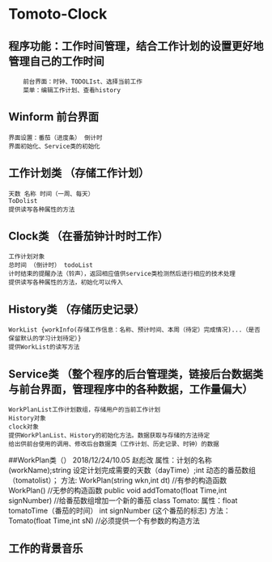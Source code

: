 ﻿# Tomoto-Clock
## 程序功能：工作时间管理，结合工作计划的设置更好地管理自己的工作时间
		前台界面：时钟、TODOLIst、选择当前工作
		菜单：编辑工作计划、查看history
## Winform 前台界面
	界面设置：番茄（进度条） 倒计时
	界面初始化、Service类的初始化
## 工作计划类 （存储工作计划）
	天数 名称 时间（一周、每天）
	ToDolist 
	提供读写各种属性的方法
## Clock类 （在番茄钟计时时工作）
	工作计划对象
	总时间 （倒计时） todoList
	计时结束的提醒办法（铃声），返回相应值供service类检测然后进行相应的技术处理
	提供读写各种属性的方法，初始化可以传入
## History类 （存储历史记录）
	WorkList {workInfo(存储工作信息：名称、预计时间、本周（待定）完成情况)...（是否保留默认的学习计划待定）}
	提供WorkList的读写方法
## Service类 （整个程序的后台管理类，链接后台数据类与前台界面，管理程序中的各种数据，工作量偏大）
	WorkPlanList工作计划数组，存储用户的当前工作计划
	History对象
	clock对象
	提供WorkPlanList、History的初始化方法。数据获取与存储的方法待定
	给出供前台使用的调用、修改后台数据类（工作计划、历史记录、时钟）的数据
##WorkPlan类（）     2018/12/24/10.05   赵彪改
      属性：计划的名称(workName);string
                设定计划完成需要的天数（dayTime）;int
 	动态的番茄数组（tomatolist）；
      方法:  WorkPlan(string wkn,int dt)    //有参的构造函数
	WorkPlan()                             //无参的构造函数
public void addTomato(float Time,int signNumber) //给番茄数组增加一个新的番茄
       class Tomato:
                属性：float tomatoTime（番茄的时间）
 	          int signNumber     (这个番茄的标志)
                方法：Tomato(float Time,int sN)   //必须提供一个有参数的构造方法
## 工作的背景音乐
                

	
	